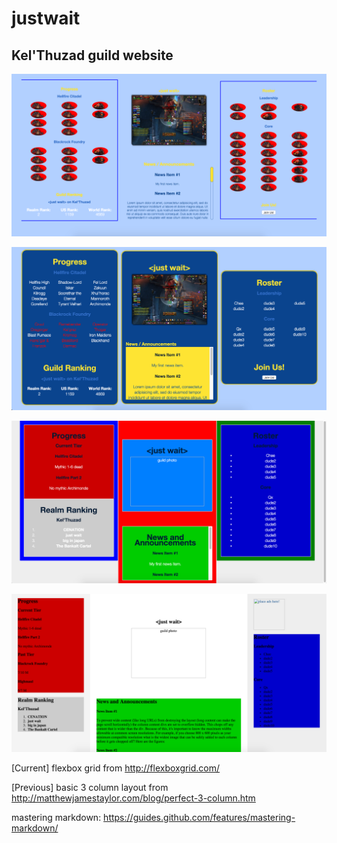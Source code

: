 # justwait

Kel'Thuzad guild website
---

![No Borders](website_draft_4.png)

![Alliance Blue/Gold](website_draft_3.png)

![Flexbox](website_draft_2.png)

![3 Column Layout](website_draft.png)

[Current] flexbox grid from http://flexboxgrid.com/

[Previous] basic 3 column layout from http://matthewjamestaylor.com/blog/perfect-3-column.htm

mastering markdown: https://guides.github.com/features/mastering-markdown/
